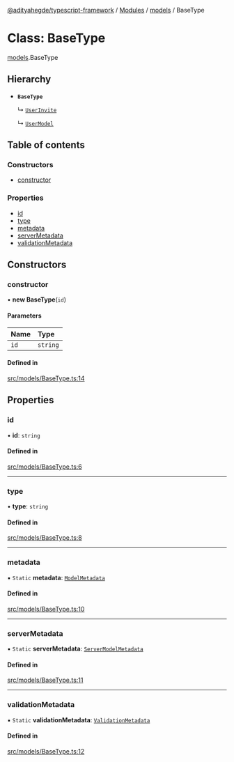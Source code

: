 [@adityahegde/typescript-framework](../README.md) / [Modules](../modules.md) / [models](../modules/models.md) / BaseType

# Class: BaseType

[models](../modules/models.md).BaseType

## Hierarchy

- **`BaseType`**

  ↳ [`UserInvite`](models.UserInvite.md)

  ↳ [`UserModel`](models.UserModel.md)

## Table of contents

### Constructors

- [constructor](models.BaseType.md#constructor)

### Properties

- [id](models.BaseType.md#id)
- [type](models.BaseType.md#type)
- [metadata](models.BaseType.md#metadata)
- [serverMetadata](models.BaseType.md#servermetadata)
- [validationMetadata](models.BaseType.md#validationmetadata)

## Constructors

### constructor

• **new BaseType**(`id`)

#### Parameters

| Name | Type |
| :------ | :------ |
| `id` | `string` |

#### Defined in

[src/models/BaseType.ts:14](https://github.com/AdityaHegde/typescript-framework/blob/7ced1c3/src/models/BaseType.ts#L14)

## Properties

### id

• **id**: `string`

#### Defined in

[src/models/BaseType.ts:6](https://github.com/AdityaHegde/typescript-framework/blob/7ced1c3/src/models/BaseType.ts#L6)

___

### type

• **type**: `string`

#### Defined in

[src/models/BaseType.ts:8](https://github.com/AdityaHegde/typescript-framework/blob/7ced1c3/src/models/BaseType.ts#L8)

___

### metadata

▪ `Static` **metadata**: [`ModelMetadata`](models.ModelMetadata.md)

#### Defined in

[src/models/BaseType.ts:10](https://github.com/AdityaHegde/typescript-framework/blob/7ced1c3/src/models/BaseType.ts#L10)

___

### serverMetadata

▪ `Static` **serverMetadata**: [`ServerModelMetadata`](models.ServerModelMetadata.md)

#### Defined in

[src/models/BaseType.ts:11](https://github.com/AdityaHegde/typescript-framework/blob/7ced1c3/src/models/BaseType.ts#L11)

___

### validationMetadata

▪ `Static` **validationMetadata**: [`ValidationMetadata`](models.ValidationMetadata.md)

#### Defined in

[src/models/BaseType.ts:12](https://github.com/AdityaHegde/typescript-framework/blob/7ced1c3/src/models/BaseType.ts#L12)

